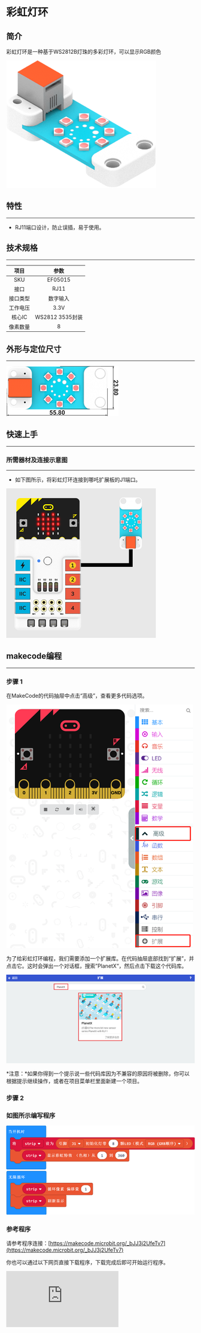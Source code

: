 # 彩虹灯环

## 简介
彩虹灯环是一种基于WS2812B灯珠的多彩灯环，可以显示RGB颜色

![](./images/05015_01.png)

## 特性
---
- RJ11端口设计，防止误插，易于使用。
## 技术规格
---

项目 | 参数
:-: | :-:
SKU|EF05015
接口|RJ11
接口类型|数字输入
工作电压|3.3V
核心IC|WS2812 3535封装
像素数量|8





## 外形与定位尺寸
---


![](./images/05015_02.png)


## 快速上手
---

### 所需器材及连接示意图
---

- 如下图所示，将彩虹灯环连接到哪吒扩展板的J1端口。


![](./images/05015_03.png)

## makecode编程
---

### 步骤 1
在MakeCode的代码抽屉中点击“高级”，查看更多代码选项。

![](./images/05001_04.png)

为了给彩虹灯环编程，我们需要添加一个扩展库。在代码抽屉底部找到“扩展”，并点击它。这时会弹出一个对话框，搜索”PlanetX“，然后点击下载这个代码库。

![](./images/05001_05.png)

*注意：*如果你得到一个提示说一些代码库因为不兼容的原因将被删除，你可以根据提示继续操作，或者在项目菜单栏里面新建一个项目。
### 步骤 2
### 如图所示编写程序

![](./images/05015_06.png)


### 参考程序
请参考程序连接：[https://makecode.microbit.org/_bJJ3j2UfeTv7](https://makecode.microbit.org/_bJJ3j2UfeTv7)

你也可以通过以下网页直接下载程序，下载完成后即可开始运行程序。

<div
    style={{
        position: 'relative',
        paddingBottom: '60%',
        overflow: 'hidden',
    }}
>
    <iframe
        src="https://makecode.microbit.org/_bJJ3j2UfeTv7"
        frameborder="0"
        sandbox="allow-popups allow-forms allow-scripts allow-same-origin"
        style={{
            position: 'absolute',
            width: '100%',
            height: '100%',
        }}
    />
</div>
---

### 结果
- 彩虹灯环循环显示彩虹特效。


## python编程
---


### 步骤 1
为了方便的使用python对行星系列传感进行编程，我们可以使用已经编写好的库[PlanetX_MicroPython]，只需要调用函数并修改参数即可实现对应的功能。

下载压缩包并解压[PlanetX_MicroPython](https://github.com/lionyhw/PlanetX_MicroPython/archive/master.zip)

推荐使用官方平台：[Python editor](https://python.microbit.org/v/2.0)进行编程


### 步骤 2
### 参考程序
```
from microbit import *
import neopixel
from enum import *
from random import randint
np = neopixel.NeoPixel(J1, 8)
while True:
    for pixel_id in range(0, len(np)):
        red = randint(0, 60)
        green = randint(0, 60)
        blue = randint(0, 60)
        np[pixel_id] = (red, green, blue)
        np.show()
        sleep(100)
```


### 结果
- 接通电源后，彩虹灯环循环显示彩虹特效。
## 相关案例
---

## 技术文档
---
